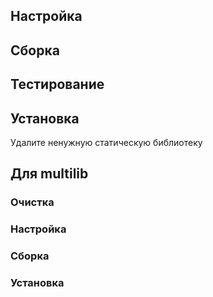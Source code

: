 <pkg :name="'libtool'" instsize showsbu2></pkg>

## Настройка
<package-script :package="'libtool'" :type="'configure'"></package-script>

## Сборка
<package-script :package="'libtool'" :type="'build'"></package-script>
## Тестирование
<package-script :package="'libtool'" :type="'test'"></package-script>

## Установка
<package-script :package="'libtool'" :type="'install'"></package-script>

Удалите ненужную статическую библиотеку

<package-script :package="'libtool'" :type="'postinstall'"></package-script>

## Для multilib

### Очистка
<package-script :package="'libtool'" :type="'multi_prepare'"></package-script>

### Настройка
<package-script :package="'libtool'" :type="'multi_configure'"></package-script>

### Сборка 
<package-script :package="'libtool'" :type="'multi_build'"></package-script>
### Установка
<package-script :package="'libtool'" :type="'multi_install'"></package-script>

<script>
	new Vue({ el: '#main' })
</script> 
